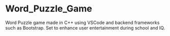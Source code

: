 # Word_Puzzle_Game
Word Puzzle game made in C++ using VSCode and backend frameworks such as Bootstrap. Set to enhance user entertainment during school and IQ.
